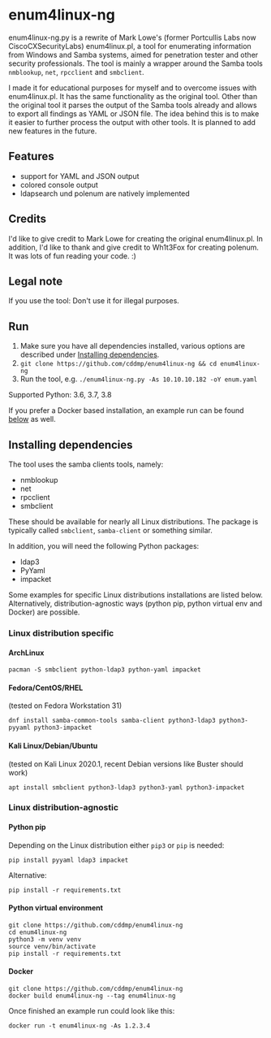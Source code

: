 # enum4linux-ng
enum4linux-ng.py is a rewrite of Mark Lowe's (former Portcullis Labs now CiscoCXSecurityLabs) enum4linux.pl, a tool for enumerating information from Windows and Samba systems, aimed for penetration tester and other security professionals. The tool is mainly a wrapper around the Samba tools `nmblookup`, `net`, `rpcclient` and `smbclient`.

I made it for educational purposes for myself and to overcome issues with enum4linux.pl. It has the same functionality as the original tool. Other than the original tool it parses the output of the Samba tools already and allows to export all findings as YAML or JSON file. The idea behind this is to make it easier to further process the output with other tools. It is planned to add new features in the future.

## Features
- support for YAML and JSON output
- colored console output
- ldapsearch und polenum are natively implemented

## Credits
I'd like to give credit to Mark Lowe for creating the original enum4linux.pl. In addition, I'd like to thank and give credit to Wh1t3Fox for creating polenum.
It was lots of fun reading your code. :)

## Legal note
If you use the tool: Don't use it for illegal purposes.

## Run
1. Make sure you have all dependencies installed, various options are described under [Installing dependencies](#Installing-dependencies).
2. ```git clone https://github.com/cddmp/enum4linux-ng && cd enum4linux-ng```
3. Run the tool, e.g. ```./enum4linux-ng.py -As 10.10.10.182 -oY enum.yaml```

Supported Python: 3.6, 3.7, 3.8

If you prefer a Docker based installation, an example run can be found [below](#Docker) as well.

## Installing dependencies
The tool uses the samba clients tools, namely:
- nmblookup
- net
- rpcclient
- smbclient

These should be available for nearly all Linux distributions. The package is typically called `smbclient`, `samba-client` or something similar.

In addition, you will need the following Python packages:
- ldap3
- PyYaml
- impacket

Some examples for specific Linux distributions installations are listed below. Alternatively, distribution-agnostic ways (python pip, python virtual env and Docker) are possible.

### Linux distribution specific
#### ArchLinux

```console
pacman -S smbclient python-ldap3 python-yaml impacket
```
#### Fedora/CentOS/RHEL
(tested on Fedora Workstation 31)

```console
dnf install samba-common-tools samba-client python3-ldap3 python3-pyyaml python3-impacket
```

#### Kali Linux/Debian/Ubuntu 
(tested on Kali Linux 2020.1, recent Debian versions like Buster should work)

```console
apt install smbclient python3-ldap3 python3-yaml python3-impacket
```

### Linux distribution-agnostic
#### Python pip
Depending on the Linux distribution either `pip3` or `pip` is needed:

```console
pip install pyyaml ldap3 impacket
```

Alternative:

```console
pip install -r requirements.txt
```
#### Python virtual environment
```console
git clone https://github.com/cddmp/enum4linux-ng
cd enum4linux-ng
python3 -m venv venv
source venv/bin/activate
pip install -r requirements.txt
```
#### Docker
```console
git clone https://github.com/cddmp/enum4linux-ng
docker build enum4linux-ng --tag enum4linux-ng
```
Once finished an example run could look like this:
```console
docker run -t enum4linux-ng -As 1.2.3.4 
```
